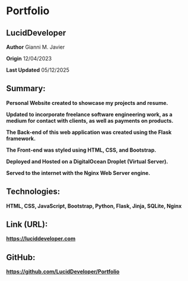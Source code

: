 # Portfolio

## LucidDeveloper

**Author**
Gianni M. Javier

**Origin**
12/04/2023

**Last Updated**
05/12/2025

## Summary:

**Personal Website created to showcase my projects and resume.**

**Updated to incorporate freelance software engineering work, as a medium for contact with clients, as well as payments on products.**

**The Back-end of this web application was created using the Flask framework.**

**The Front-end was styled using HTML, CSS, and Bootstrap.**

**Deployed and Hosted on a DigitalOcean Droplet (Virtual Server).**

**Served to the internet with the Nginx Web Server engine.**

## Technologies:

**HTML, CSS, JavaScript, Bootstrap, Python, Flask, Jinja, SQLite, Nginx**

## Link (URL):

**https://luciddeveloper.com**

## GitHub:

**https://github.com/LucidDeveloper/Portfolio**
